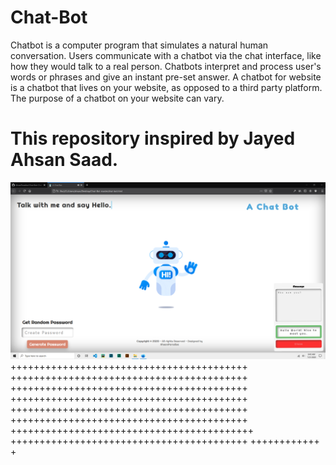 # Chat-Bot
Chatbot is a computer program that simulates a natural human conversation. Users communicate with a chatbot via the chat interface, like how they would talk to a real person. Chatbots interpret and process user's words or phrases and give an instant pre-set answer. A chatbot for website is a chatbot that lives on your website, as opposed to a third party platform. The purpose of a chatbot on your website can vary. 
# This repository inspired by Jayed Ahsan Saad.

![alt text](https://github.com/AhsanParadise/Chat-Bot/blob/master/ScreenShot.png?raw=true)
+++++++++++++++++++++++++++++++++++++++++
+++++++++++++++++++++++++++++++++++++++++
+++++++++++++++++++++++++++++++++++++++++
+++++++++++++++++++++++++++++++++++++++++
+++++++++++++++++++++++++++++++++++++++++
+++++++++++++++++++++++++++++++++++++++++
++++++++++++++++++++++++++++++++++++++++++
+++++++++++++++++++++++++++++++++++++++++
++++++++++++
+
